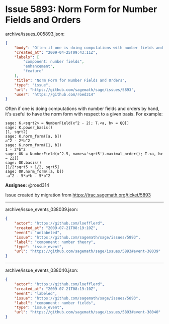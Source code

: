 # Issue 5893: Norm Form for Number Fields and Orders

archive/issues_005893.json:
```json
{
    "body": "Often if one is doing computations with number fields and orders by hand, it's useful to have the norm form with respect to a given basis.  For example:\n\n```\nsage: K.<sqrt2> = NumberField(x^2 - 2); T.<a, b> = QQ[]\nsage: K.power_basis()\n[1, sqrt2]\nsage: K.norm_form([a, b])\na^2 - 2*b^2\nsage: K.norm_form([1, b])\n1 - 2*b^2\nsage: OK = NumberField(x^2-5, names='sqrt5').maximal_order(); T.<a, b> = ZZ[]\nsage: OK.basis()\n[1/2*sqrt5 + 1/2, sqrt5]\nsage: OK.norm_form([a, b])\n-a^2 - 5*a*b - 5*b^2\n```\n\n\n**Assignee:** @roed314\n\nIssue created by migration from https://trac.sagemath.org/ticket/5893\n\n",
    "created_at": "2009-04-25T09:43:11Z",
    "labels": [
        "component: number fields",
        "enhancement",
        "feature"
    ],
    "title": "Norm Form for Number Fields and Orders",
    "type": "issue",
    "url": "https://github.com/sagemath/sage/issues/5893",
    "user": "https://github.com/roed314"
}
```
Often if one is doing computations with number fields and orders by hand, it's useful to have the norm form with respect to a given basis.  For example:

```
sage: K.<sqrt2> = NumberField(x^2 - 2); T.<a, b> = QQ[]
sage: K.power_basis()
[1, sqrt2]
sage: K.norm_form([a, b])
a^2 - 2*b^2
sage: K.norm_form([1, b])
1 - 2*b^2
sage: OK = NumberField(x^2-5, names='sqrt5').maximal_order(); T.<a, b> = ZZ[]
sage: OK.basis()
[1/2*sqrt5 + 1/2, sqrt5]
sage: OK.norm_form([a, b])
-a^2 - 5*a*b - 5*b^2
```


**Assignee:** @roed314

Issue created by migration from https://trac.sagemath.org/ticket/5893





---

archive/issue_events_038039.json:
```json
{
    "actor": "https://github.com/loefflerd",
    "created_at": "2009-07-21T08:19:10Z",
    "event": "unlabeled",
    "issue": "https://github.com/sagemath/sage/issues/5893",
    "label": "component: number theory",
    "type": "issue_event",
    "url": "https://github.com/sagemath/sage/issues/5893#event-38039"
}
```



---

archive/issue_events_038040.json:
```json
{
    "actor": "https://github.com/loefflerd",
    "created_at": "2009-07-21T08:19:10Z",
    "event": "labeled",
    "issue": "https://github.com/sagemath/sage/issues/5893",
    "label": "component: number fields",
    "type": "issue_event",
    "url": "https://github.com/sagemath/sage/issues/5893#event-38040"
}
```
